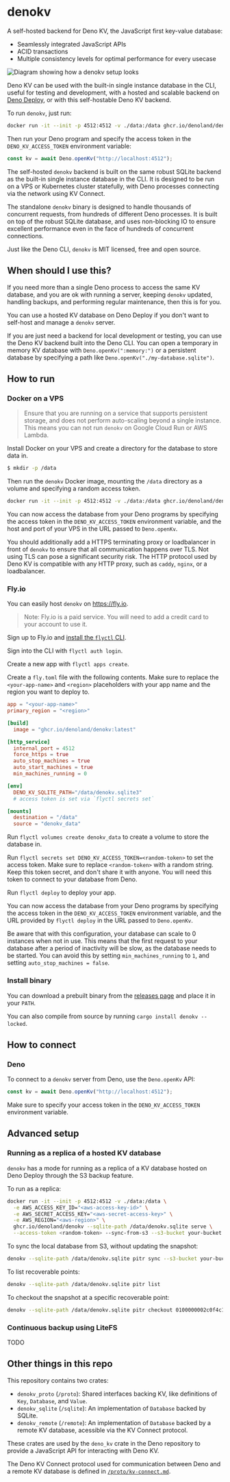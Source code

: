 # denokv

A self-hosted backend for Deno KV, the JavaScript first key-value database:

- Seamlessly integrated JavaScript APIs
- ACID transactions
- Multiple consistency levels for optimal performance for every usecase

![Diagram showing how a `denokv` setup looks](./diagram.png)

Deno KV can be used with the built-in single instance database in the CLI,
useful for testing and development, with a hosted and scalable backend on
[Deno Deploy](https://deno.com/deploy), or with this self-hostable Deno KV
backend.

To run `denokv`, just run:

```sh
docker run -it --init -p 4512:4512 -v ./data:/data ghcr.io/denoland/denokv serve --sqlite-path /data/denokv.sqlite --access-token <random-token>
```

Then run your Deno program and specify the access token in the
`DENO_KV_ACCESS_TOKEN` environment variable:

```ts
const kv = await Deno.openKv("http://localhost:4512");
```

The self-hosted `denokv` backend is built on the same robust SQLite backend as
the built-in single instance database in the CLI. It is designed to be run on a
VPS or Kubernetes cluster statefully, with Deno processes connecting via the
network using KV Connect.

The standalone `denokv` binary is designed to handle thousands of concurrent
requests, from hundreds of different Deno processes. It is built on top of the
robust SQLite database, and uses non-blocking IO to ensure excellent performance
even in the face of hundreds of concurrent connections.

Just like the Deno CLI, `denokv` is MIT licensed, free and open source.

## When should I use this?

If you need more than a single Deno process to access the same KV database, and
you are ok with running a server, keeping `denokv` updated, handling backups,
and performing regular maintenance, then this is for you.

You can use a hosted KV database on Deno Deploy if you don't want to self-host
and manage a `denokv` server.

If you are just need a backend for local development or testing, you can use the
Deno KV backend built into the Deno CLI. You can open a temporary in memory KV
database with `Deno.openKv(":memory:")` or a persistent database by specifying a
path like `Deno.openKv("./my-database.sqlite")`.

## How to run

### Docker on a VPS

> Ensure that you are running on a service that supports persistent storage, and
> does not perform auto-scaling beyond a single instance. This means you can not
> run `denokv` on Google Cloud Run or AWS Lambda.

Install Docker on your VPS and create a directory for the database to store data
in.

```sh
$ mkdir -p /data
```

Then run the `denokv` Docker image, mounting the `/data` directory as a volume
and specifying a random access token.

```sh
docker run -it --init -p 4512:4512 -v ./data:/data ghcr.io/denoland/denokv serve --sqlite-path /data/denokv.sqlite --access-token <random-token>
```

You can now access the database from your Deno programs by specifying the access
token in the `DENO_KV_ACCESS_TOKEN` environment variable, and the host and port
of your VPS in the URL passed to `Deno.openKv`.

You should additionally add a HTTPS terminating proxy or loadbalancer in front
of `denokv` to ensure that all communication happens over TLS. Not using TLS can
pose a significant security risk. The HTTP protocol used by Deno KV is
compatible with any HTTP proxy, such as `caddy`, `nginx`, or a loadbalancer.

### Fly.io

You can easily host `denokv` on https://fly.io.

> Note: Fly.io is a paid service. You will need to add a credit card to your
> account to use it.

Sign up to Fly.io and
[install the `flyctl` CLI](https://fly.io/docs/hands-on/install-flyctl/).

Sign into the CLI with `flyctl auth login`.

Create a new app with `flyctl apps create`.

Create a `fly.toml` file with the following contents. Make sure to replace the
`<your-app-name>` and `<region>` placeholders with your app name and the region
you want to deploy to.

```toml
app = "<your-app-name>"
primary_region = "<region>"

[build]
  image = "ghcr.io/denoland/denokv:latest"

[http_service]
  internal_port = 4512
  force_https = true
  auto_stop_machines = true
  auto_start_machines = true
  min_machines_running = 0

[env]
  DENO_KV_SQLITE_PATH="/data/denokv.sqlite3"
  # access token is set via `flyctl secrets set`

[mounts]
  destination = "/data"
  source = "denokv_data"
```

Run `flyctl volumes create denokv_data` to create a volume to store the database
in.

Run `flyctl secrets set DENO_KV_ACCESS_TOKEN=<random-token>` to set the access
token. Make sure to replace `<random-token>` with a random string. Keep this
token secret, and don't share it with anyone. You will need this token to
connect to your database from Deno.

Run `flyctl deploy` to deploy your app.

You can now access the database from your Deno programs by specifying the access
token in the `DENO_KV_ACCESS_TOKEN` environment variable, and the URL provided
by `flyctl deploy` in the URL passed to `Deno.openKv`.

Be aware that with this configuration, your database can scale to 0 instances
when not in use. This means that the first request to your database after a
period of inactivity will be slow, as the database needs to be started. You can
avoid this by setting `min_machines_running` to `1`, and setting
`auto_stop_machines = false`.

### Install binary

You can download a prebuilt binary from the
[releases page](https://github.com/denoland/denokv/releases/tag/0.1.0) and place
it in your `PATH`.

You can also compile from source by running `cargo install denokv --locked`.

## How to connect

### Deno

To connect to a `denokv` server from Deno, use the `Deno.openKv` API:

```ts
const kv = await Deno.openKv("http://localhost:4512");
```

Make sure to specify your access token in the `DENO_KV_ACCESS_TOKEN` environment
variable.

<!-- TBD: ### Node.js -->

## Advanced setup

### Running as a replica of a hosted KV database

`denokv` has a mode for running as a replica of a KV database hosted on Deno
Deploy through the S3 backup feature.

To run as a replica:

```sh
docker run -it --init -p 4512:4512 -v ./data:/data \
  -e AWS_ACCESS_KEY_ID="<aws-access-key-id>" \
  -e AWS_SECRET_ACCESS_KEY="<aws-secret-access-key>" \
  -e AWS_REGION="<aws-region>" \
  ghcr.io/denoland/denokv --sqlite-path /data/denokv.sqlite serve \
  --access-token <random-token> --sync-from-s3 --s3-bucket your-bucket --s3-prefix some-prefix/6aea9765-2b1e-41c7-8904-0bdcd70b21d3/
```

To sync the local database from S3, without updating the snapshot:

```sh
denokv --sqlite-path /data/denokv.sqlite pitr sync --s3-bucket your-bucket --s3-prefix some-prefix/6aea9765-2b1e-41c7-8904-0bdcd70b21d3/
```

To list recoverable points:

```sh
denokv --sqlite-path /data/denokv.sqlite pitr list
```

To checkout the snapshot at a specific recoverable point:

```sh
denokv --sqlite-path /data/denokv.sqlite pitr checkout 0100000002c0f4c10000
```

### Continuous backup using LiteFS

TODO

## Other things in this repo

This repository contains two crates:

- `denokv_proto` (`/proto`): Shared interfaces backing KV, like definitions of
  `Key`, `Database`, and `Value`.
- `denokv_sqlite` (`/sqlite`): An implementation of `Database` backed by SQLite.
- `denokv_remote` (`/remote`): An implementation of `Database` backed by a
  remote KV database, acessible via the KV Connect protocol.

These crates are used by the `deno_kv` crate in the Deno repository to provide a
JavaScript API for interacting with Deno KV.

The Deno KV Connect protocol used for communication between Deno and a remote KV
database is defined in [`/proto/kv-connect.md`](./proto/kv-connect.md).
